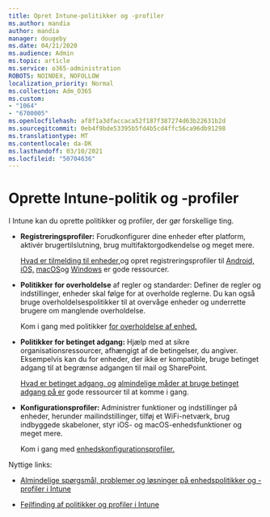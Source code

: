 ```yaml
---
title: Opret Intune-politikker og -profiler
ms.author: mandia
author: mandia
manager: dougeby
ms.date: 04/21/2020
ms.audience: Admin
ms.topic: article
ms.service: o365-administration
ROBOTS: NOINDEX, NOFOLLOW
localization_priority: Normal
ms.collection: Adm_O365
ms.custom:
- "1064"
- "6700005"
ms.openlocfilehash: af8f1a3dfaccaca52f187f387274d63b22631b2d
ms.sourcegitcommit: 0eb4f9bde53395b5fd4b5cd4ffc56ca96db91298
ms.translationtype: MT
ms.contentlocale: da-DK
ms.lasthandoff: 03/10/2021
ms.locfileid: "50704636"
---
```

# <a name="creating-intune-policy-and-profiles"></a>Oprette Intune-politik og -profiler

I Intune kan du oprette politikker og profiler, der gør forskellige ting.

- **Registreringsprofiler:** Forudkonfigurer dine enheder efter platform, aktivér brugertilslutning, brug multifaktorgodkendelse og meget mere.

  [Hvad er tilmelding til enheder,](https://docs.microsoft.com/intune/device-enrollment)og opret registreringsprofiler til [Android,](https://docs.microsoft.com/intune/android-enroll) [iOS,](https://docs.microsoft.com/intune/ios-enroll) [macOS](https://docs.microsoft.com/intune/macos-enroll)og [Windows](https://docs.microsoft.com/intune/windows-enrollment-methods) er gode ressourcer.

- **Politikker for overholdelse** af regler og standarder: Definer de regler og indstillinger, enheder skal følge for at overholde reglerne. Du kan også bruge overholdelsespolitikker til at overvåge enheder og underrette brugere om manglende overholdelse.

  Kom i gang med politikker [for overholdelse af enhed.](https://docs.microsoft.com/intune/device-compliance-get-started)
- **Politikker for betinget adgang:** Hjælp med at sikre organisationsressourcer, afhængigt af de betingelser, du angiver. Eksempelvis kan du for enheder, der ikke er kompatible, bruge betinget adgang til at begrænse adgangen til mail og SharePoint.

  [Hvad er betinget adgang, og](https://docs.microsoft.com/intune/conditional-access) [almindelige måder at bruge betinget adgang på er](https://docs.microsoft.com/intune/conditional-access-intune-common-ways-use) gode ressourcer til at komme i gang.

- **Konfigurationsprofiler:** Administrer funktioner og indstillinger på enheder, herunder mailindstillinger, tilføj et WiFi-netværk, brug indbyggede skabeloner, styr iOS- og macOS-enhedsfunktioner og meget mere.

  Kom i gang med [enhedskonfigurationsprofiler.](https://docs.microsoft.com/intune/device-profiles)

Nyttige links:

- [Almindelige spørgsmål, problemer og løsninger på enhedspolitikker og -profiler i Intune](https://docs.microsoft.com/intune/device-profile-troubleshoot)

- [Fejlfinding af politikker og profiler i Intune](https://docs.microsoft.com/troubleshoot/mem/intune/troubleshoot-policies-in-microsoft-intune)
